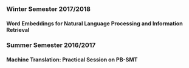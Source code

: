 ### Winter Semester 2017/2018

#### Word Embeddings for Natural Language Processing and Information Retrieval


### Summer Semester 2016/2017

#### Machine Translation: Practical Session on PB-SMT
